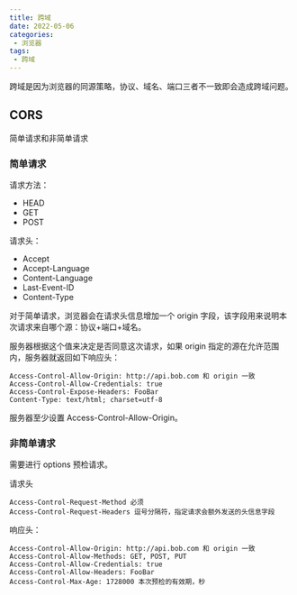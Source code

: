 ```yaml
---
title: 跨域
date: 2022-05-06
categories:
 - 浏览器
tags:
 - 跨域
---
```


跨域是因为浏览器的同源策略，协议、域名、端口三者不一致即会造成跨域问题。

## CORS

简单请求和非简单请求

### 简单请求

请求方法：

* HEAD
* GET
* POST
  
请求头：

* Accept
* Accept-Language
* Content-Language
* Last-Event-ID
* Content-Type

对于简单请求，浏览器会在请求头信息增加一个 origin 字段，该字段用来说明本次请求来自哪个源：协议+端口+域名。

服务器根据这个值来决定是否同意这次请求，如果 origin 指定的源在允许范围内，服务器就返回如下响应头：

```
Access-Control-Allow-Origin: http://api.bob.com 和 origin 一致
Access-Control-Allow-Credentials: true
Access-Control-Expose-Headers: FooBar
Content-Type: text/html; charset=utf-8
```

服务器至少设置 Access-Control-Allow-Origin。

### 非简单请求

需要进行 options 预检请求。

请求头

```
Access-Control-Request-Method 必须
Access-Control-Request-Headers 逗号分隔符，指定请求会额外发送的头信息字段
```

响应头：

```
Access-Control-Allow-Origin: http://api.bob.com 和 origin 一致
Access-Control-Allow-Methods: GET, POST, PUT
Access-Control-Allow-Credentials: true
Access-Control-Allow-Headers: FooBar
Access-Control-Max-Age: 1728000 本次预检的有效期，秒
```